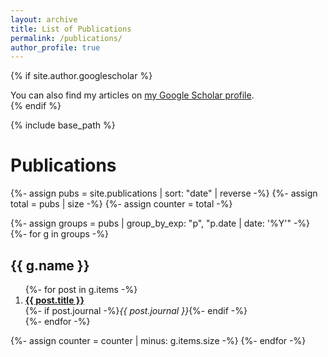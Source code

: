 ```yaml
---
layout: archive
title: List of Publications
permalink: /publications/
author_profile: true
---
```


{% if site.author.googlescholar %}
  <div class="wordwrap">You can also find my articles on <a href="{{site.author.googlescholar}}">my Google Scholar profile</a>.</div>
{% endif %}

{% include base_path %}

<h1>Publications</h1>

{%- assign pubs = site.publications | sort: "date" | reverse -%}
{%- assign total = pubs | size -%}
{%- assign counter = total -%}

{%- assign groups = pubs | group_by_exp: "p", "p.date | date: '%Y'" -%}
{%- for g in groups -%}
  <h2>{{ g.name }}</h2>
  <ol reversed start="{{ counter }}">
    {%- for post in g.items -%}
      <li>
        <strong><a href="{{ post.url | relative_url }}">{{ post.title }}</a></strong><br>
        {%- if post.journal -%}<em>{{ post.journal }}</em>{%- endif -%}
      </li>
    {%- endfor -%}
  </ol>
  {%- assign counter = counter | minus: g.items.size -%}
{%- endfor -%}

